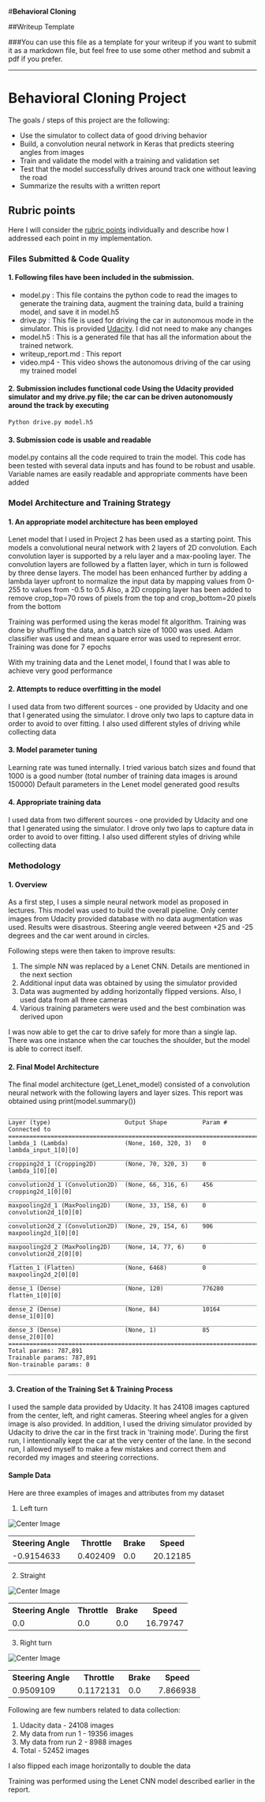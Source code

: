 #**Behavioral Cloning** 

##Writeup Template

###You can use this file as a template for your writeup if you want to submit it as a markdown file, but feel free to use some other method and submit a pdf if you prefer.

---

# Behavioral Cloning Project

The goals / steps of this project are the following:
* Use the simulator to collect data of good driving behavior
* Build, a convolution neural network in Keras that predicts steering angles from images
* Train and validate the model with a training and validation set
* Test that the model successfully drives around track one without leaving the road
* Summarize the results with a written report


[//]: # (Image References)

[image1]: ./examples/placeholder.png "Model Visualization"
[image2]: ./examples/placeholder.png "Grayscaling"
[image3]: ./examples/placeholder_small.png "Recovery Image"
[image4]: ./examples/placeholder_small.png "Recovery Image"
[image5]: ./examples/placeholder_small.png "Recovery Image"
[image6]: ./examples/placeholder_small.png "Normal Image"
[image7]: ./examples/placeholder_small.png "Flipped Image"

## Rubric points

Here I will consider the [rubric points](https://review.udacity.com/#!/rubrics/432/view) individually and describe how I addressed each point in my implementation.

### Files Submitted & Code Quality

#### 1. Following files have been included in the submission. 
- model.py : This file contains the python code to read the images to generate the training data, augment the training data, build a training model, and save it in model.h5
- drive.py : This file is used for driving the car in autonomous mode in the simulator. This is provided [Udacity](https://github.com/udacity/CarND-Behavioral-Cloning-P3/blob/master/drive.py). I did not need to make any changes
- model.h5 : This is a generated file that has all the information about the trained network.
- writeup\_report.md : This report
- video.mp4 - This video shows the autonomous driving of the car using my trained model

#### 2. Submission includes functional code Using the Udacity provided simulator and my drive.py file; the car can be driven autonomously around the track by executing

```
Python drive.py model.h5
```

#### 3. Submission code is usable and readable

model.py contains all the code required to train the model. This code has been tested with several data inputs and has found to be robust and usable. Variable names are easily readable and appropriate comments have been added

### Model Architecture and Training Strategy

#### 1. An appropriate model architecture has been employed
Lenet model that I used in Project 2 has been used as a starting point. This models a convolutional neural network with 2 layers of 2D convolution.
Each convolution layer is supported by a relu layer and a max-pooling layer. The convolution layers are followed by a flatten layer, which in turn is followed by three dense layers.
The model has been enhanced further by adding a lambda layer upfront to normalize the input data by mapping values from 0-255 to values from -0.5 to 0.5
Also, a 2D cropping layer has been added to remove crop\_top=70 rows of pixels from the top and crop\_bottom=20 pixels from the bottom

Training was performed using the keras model fit algorithm. Training was done by shuffling the data, and a batch size of 1000 was used. 
Adam classifier was used and mean square error was used to represent error. Training was done for 7 epochs

With my training data and the Lenet model, I found that I was able to achieve very good performance

#### 2. Attempts to reduce overfitting in the model

I used data from two different sources - one provided by Udacity and one that I generated using the simulator. I drove only two laps to capture data in order to avoid to over fitting. I also used different styles of driving while collecting data

#### 3. Model parameter tuning

Learning rate was tuned internally. I tried various batch sizes and found that 1000 is a good number (total number of training data images is around 150000)
Default parameters in the Lenet model generated good results

#### 4. Appropriate training data

I used data from two different sources - one provided by Udacity and one that I generated using the simulator. 
I drove only two laps to capture data in order to avoid to over fitting. 
I also used different styles of driving while collecting data

### Methodology

#### 1. Overview

As a first step, I uses a simple neural network model as proposed in lectures. This model was used to build the overall pipeline. 
Only center images from Udacity provided database with no data augmentation was used. Results were disastrous. Steering angle veered between +25 and -25 degrees and the car went around in circles.

Following steps were then taken to improve results:
1. The simple NN was replaced by a Lenet CNN. Details are mentioned in the next section
2. Additional input data was obtained by using the simulator provided
3. Data was augmented by adding horizontally flipped versions. Also, I used data from all three cameras
4. Various training parameters were used and the best combination was derived upon

I was now able to get the car to drive safely for more than a single lap. There was one instance when the car touches the shoulder, but the model is able to correct itself.

#### 2. Final Model Architecture

The final model architecture (get\_Lenet\_model) consisted of a convolution neural network with the following layers and layer sizes.
This report was obtained using print(model.summary())
```
____________________________________________________________________________________________________
Layer (type)                     Output Shape          Param #     Connected to                     
====================================================================================================
lambda_1 (Lambda)                (None, 160, 320, 3)   0           lambda_input_1[0][0]             
____________________________________________________________________________________________________
cropping2d_1 (Cropping2D)        (None, 70, 320, 3)    0           lambda_1[0][0]                   
____________________________________________________________________________________________________
convolution2d_1 (Convolution2D)  (None, 66, 316, 6)    456         cropping2d_1[0][0]               
____________________________________________________________________________________________________
maxpooling2d_1 (MaxPooling2D)    (None, 33, 158, 6)    0           convolution2d_1[0][0]            
____________________________________________________________________________________________________
convolution2d_2 (Convolution2D)  (None, 29, 154, 6)    906         maxpooling2d_1[0][0]             
____________________________________________________________________________________________________
maxpooling2d_2 (MaxPooling2D)    (None, 14, 77, 6)     0           convolution2d_2[0][0]            
____________________________________________________________________________________________________
flatten_1 (Flatten)              (None, 6468)          0           maxpooling2d_2[0][0]             
____________________________________________________________________________________________________
dense_1 (Dense)                  (None, 120)           776280      flatten_1[0][0]                  
____________________________________________________________________________________________________
dense_2 (Dense)                  (None, 84)            10164       dense_1[0][0]                    
____________________________________________________________________________________________________
dense_3 (Dense)                  (None, 1)             85          dense_2[0][0]                    
====================================================================================================
Total params: 787,891
Trainable params: 787,891
Non-trainable params: 0
____________________________________________________________________________________________________
```


#### 3. Creation of the Training Set & Training Process

I used the sample data provided by Udacity. It has 24108 images captured from the center, left, and right cameras. Steering wheel angles for a given image is also provided.
In addition, I used the driving simulator provided by Udacity to drive the car in the first track in 'training mode'. During the first run, I intentionally kept the car at the very center of the lane.
In the second run, I allowed myself to make a few mistakes and correct them and recorded my images and steering corrections.

#### Sample Data
Here are three examples of images and attributes from my dataset

1. Left turn

![Center Image](images_for_writeup/center_2017_07_23_02_18_52_750.jpg)

<table>
<th>Steering Angle</th><th>Throttle</th><th>Brake</th><th>Speed</th>
<tr><td>-0.9154633</td><td>0.402409</td><td>0.0</td><td>20.12185</td></tr>
</table>

2. Straight

![Center Image](images_for_writeup/center_2017_07_23_02_18_41_913.jpg)

<table>
<th>Steering Angle</th><th>Throttle</th><th>Brake</th><th>Speed</th>
<tr><td>0.0</td><td>0.0</td><td>0.0</td><td>16.79747</td></tr>
</table>


3. Right turn

![Center Image](images_for_writeup/center_2017_07_23_02_16_33_750.jpg)

<table>
<th>Steering Angle</th><th>Throttle</th><th>Brake</th><th>Speed</th>
<tr><td>0.9509109</td><td>0.1172131</td><td>0.0</td><td>7.866938</td></tr>
</table>

Following are few numbers related to data collection:
1. Udacity data - 24108 images
2. My data from run 1 - 19356 images
3. My data from run 2 - 8988 images
4. Total - 52452 images

I also flipped each image horizontally to double the data 

Training was performed using the Lenet CNN model described earlier in the report.
